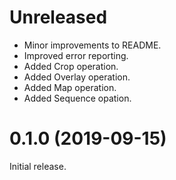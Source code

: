 
# Unreleased

* Minor improvements to README.
* Improved error reporting.
* Added Crop operation.
* Added Overlay operation.
* Added Map operation.
* Added Sequence opation.

# 0.1.0 (2019-09-15)

Initial release.
